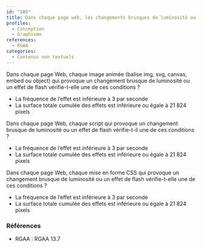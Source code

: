 ```yaml
---
id: "105"
title: Dans chaque page web, les changements brusques de luminosité ou les effets de flash sont correctement utilisés
profiles:
  - Conception
  - Graphisme
references:
  - RGAA
categories:
  - Contenus non textuels
---
```


Dans chaque page Web, chaque image animée (balise img, svg, canvas, embed ou object) qui provoque un changement brusque de luminosité ou un effet de flash vérifie-t-elle une de ces conditions ?

* La fréquence de l’effet est inférieure à 3 par seconde
* La surface totale cumulée des effets est inférieure ou égale à 21 824 pixels

Dans chaque page Web, chaque script qui provoque un changement brusque de luminosité ou un effet de flash vérifie-t-il une de ces conditions ?

* La fréquence de l’effet est inférieure à 3 par seconde
* La surface totale cumulée des effets est inférieure ou égale à 21 824 pixels

Dans chaque page Web, chaque mise en forme CSS qui provoque un changement brusque de luminosité ou un effet de flash vérifie-t-elle une de ces conditions ?

* La fréquence de l’effet est inférieure à 3 par seconde
* La surface totale cumulée des effets est inférieure ou égale à 21 824 pixels

### Références

*   RGAA : RGAA 13.7

